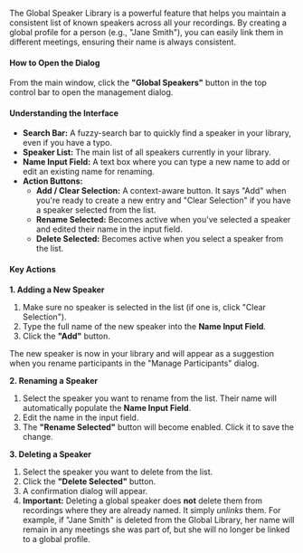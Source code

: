 The Global Speaker Library is a powerful feature that helps you maintain a consistent list of known speakers across all your recordings. By creating a global profile for a person (e.g., "Jane Smith"), you can easily link them in different meetings, ensuring their name is always consistent.

#### How to Open the Dialog

From the main window, click the **"Global Speakers"** button in the top control bar to open the management dialog.

#### Understanding the Interface

*   **Search Bar:** A fuzzy-search bar to quickly find a speaker in your library, even if you have a typo.
*   **Speaker List:** The main list of all speakers currently in your library.
*   **Name Input Field:** A text box where you can type a new name to add or edit an existing name for renaming.
*   **Action Buttons:**
    *   **Add / Clear Selection:** A context-aware button. It says "Add" when you're ready to create a new entry and "Clear Selection" if you have a speaker selected from the list.
    *   **Rename Selected:** Becomes active when you've selected a speaker and edited their name in the input field.
    *   **Delete Selected:** Becomes active when you select a speaker from the list.

#### Key Actions

**1. Adding a New Speaker**

1.  Make sure no speaker is selected in the list (if one is, click "Clear Selection").
2.  Type the full name of the new speaker into the **Name Input Field**.
3.  Click the **"Add"** button.

The new speaker is now in your library and will appear as a suggestion when you rename participants in the "Manage Participants" dialog.

**2. Renaming a Speaker**

1.  Select the speaker you want to rename from the list. Their name will automatically populate the **Name Input Field**.
2.  Edit the name in the input field.
3.  The **"Rename Selected"** button will become enabled. Click it to save the change.

**3. Deleting a Speaker**

1.  Select the speaker you want to delete from the list.
2.  Click the **"Delete Selected"** button.
3.  A confirmation dialog will appear.
4.  **Important:** Deleting a global speaker does **not** delete them from recordings where they are already named. It simply *unlinks* them. For example, if "Jane Smith" is deleted from the Global Library, her name will remain in any meetings she was part of, but she will no longer be linked to a global profile. 